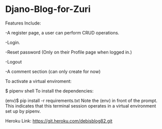 # Djano-Blog-for-Zuri

Features Include:

-A register page, a user can perform CRUD operations.

-Login.

-Reset password (Only on their Profile page when logged in.)

-Logout

-A comment section (can only create for now)

To activate a virtual enviroment:

$ pipenv shell
To install the dependencies:

(env)$ pip install -r requirements.txt
Note the (env) in front of the prompt. This indicates that this terminal session operates in a virtual environment set up by pipenv.

Heroku Link: https://git.heroku.com/debisblog82.git


